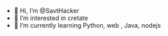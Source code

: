 - 👋 Hi, I’m @SavtHacker
- 👀 I’m interested in cretate 
- 🌱 I’m currently learning Python, web , Java, nodejs

<!---
SavtHacker/SavtHacker is a ✨ special ✨ repository because its `README.md` (this file) appears on your GitHub profile.
You can click the Preview link to take a look at your changes.
--->
